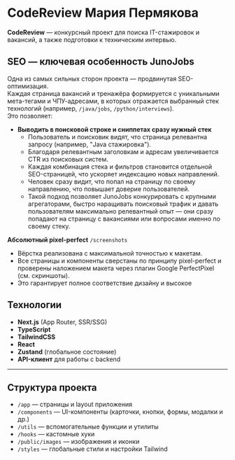 # CodeReview Мария Пермякова

**CodeReview** — конкурсный проект для поиска IT-стажировок и вакансий, а также подготовки к техническим интервью.

## SEO — ключевая особенность JunoJobs

Одна из самых сильных сторон проекта — продвинутая SEO-оптимизация.  
Каждая страница вакансий и тренажёра формируется с уникальными мета-тегами и ЧПУ-адресами, в которых отражается выбранный стек технологий (например, `/java/jobs`, `/python/interviews`).  
Это позволяет:

- **Выводить в поисковой строке и сниппетах сразу нужный стек**
  - Пользователь и поисковик видят, что страница релевантна запросу (например, "Java стажировка").
  - Благодаря релевантным заголовкам и адресам увеличивается CTR из поисковых систем.
  - Каждая комбинация стека и фильтров становится отдельной SEO-страницей, что ускоряет индексацию новых направлений.
  - Человек сразу видит, что попал на страницу по своему направлению, что повышает доверие пользователей.
  - Такой подход позволяет JunoJobs конкурировать с крупными агрегаторами, быстро наращивать поисковый трафик и давать пользователям максимально релевантный опыт — они сразу попадают на страницу с вакансиями или вопросами именно по своему стеку.

**Абсолютный pixel-perfect**
`/screenshots`

- Вёрстка реализована с максимальной точностью к макетам.
- Все страницы и компоненты сверстаны по принципу pixel-perfect и проверены наложением макета через плагин Google PerfectPixel (см. скриншоты).
- Это гарантирует полное соответствие дизайну и высокое

## Технологии

- **Next.js** (App Router, SSR/SSG)
- **TypeScript**
- **TailwindCSS**
- **React**
- **Zustand** (глобальное состояние)
- **API-клиент** для работы с backend

---

## Структура проекта

- `/app` — страницы и layout приложения
- `/components` — UI-компоненты (карточки, кнопки, формы, модалки и др.)
- `/utils` — вспомогательные функции и утилиты
- `/hooks` — кастомные хуки
- `/public/images` — изображения и иконки
- `/styles` — глобальные стили и настройки Tailwind
